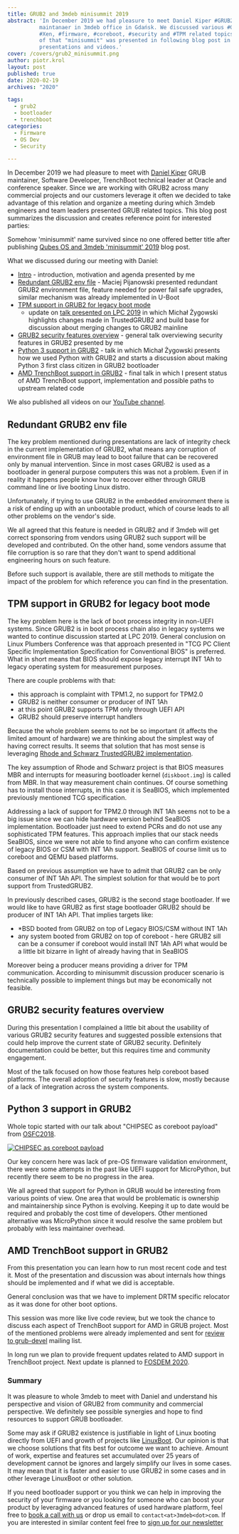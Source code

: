 ```yaml
---
title: GRUB2 and 3mdeb minisummit 2019
abstract: 'In December 2019 we had pleasure to meet Daniel Kiper #GRUB2
          maintanaer in 3mdeb office in Gdańsk. We discussed various #GRUB2,
          #Xen, #firmware, #coreboot, #security and #TPM related topics. Results
          of that "minisummit" was presented in following blog post in form of
          presentations and videos.'
cover: /covers/grub2_minisummit.png
author: piotr.krol
layout: post
published: true
date: 2020-02-19
archives: "2020"

tags:
  - grub2
  - bootloader
  - trenchboot
categories:
  - Firmware
  - OS Dev
  - Security

---
```


In December 2019 we had pleasure to meet with
[Daniel Kiper](https://www.linkedin.com/in/dkiper/) GRUB maintainer, Software
Developer, TrenchBoot technical leader at Oracle and conference speaker. Since
we are working with GRUB2 across many commercial projects and our customers
leverage it often we decided to take advantage of this relation and organize a
meeting during which 3mdeb engineers and team leaders presented GRUB related
topics. This blog post summarizes the discussion and creates reference point for
interested parties:

Somehow 'minisummit' name survived since no one offered better title after
publishing
[Qubes OS and 3mdeb 'minisummit' 2019](https://blog.3mdeb.com/2019/2019-08-07-qubes-os-and-3mdeb-minisummit/)
blog post.

What we discussed during our meeting with Daniel:

- [Intro](https://shop.3mdeb.com/wp-content/uploads/2021/06/Intro.pdf) - introduction,
  motivation and agenda presented by me
- [Redundant GRUB2 env file](https://shop.3mdeb.com/wp-content/uploads/2021/06/Redundant-GRUB2-env-file.pdf)
  \- Maciej Pijanowski presented redundant GRUB2 environment file, feature needed
  for power fail safe upgrades, similar mechanism was already implemented in
  U-Boot
- [TPM support in GRUB2 for legacy boot mode](https://shop.3mdeb.com/wp-content/uploads/2021/06/TPM-support-in-GRUB2-for-legacy-boot-mode.pdf)
  - update on
    [talk presented on LPC 2019](https://lpc.events/event/4/contributions/517/)
    in which Michał Żygowski highlights changes made in TrustedGRUB2 and build
    base for discussion about merging changes to GRUB2 mainline
- [GRUB2 security features overview](https://shop.3mdeb.com/wp-content/uploads/2021/06/GRUB2-security-features-overview.pdf)
  \- general talk overviewing security features in GRUB2 presented by me
- [Python 3 support in GRUB2](https://shop.3mdeb.com/wp-content/uploads/2021/06/Python-3-support-in-GRUB2.pdf)
  \- talk in which Michał Żygowski presents how we used Python with GRUB2 and
  starts a discussion about making Python 3 first class citizen in GRUB2
  bootloader
- [AMD TrenchBoot support in GRUB2](https://shop.3mdeb.com/wp-content/uploads/2021/06/AMD-TrenchBoot-support-in-GRUB2-1.pdf)
  \- final talk in which I present status of AMD TrenchBoot support,
  implementation and possible paths to upstream related code

We also published all videos on our
[YouTube channel](https://www.youtube.com/playlist?list=PLuISieMwVBpJ7JyAMGUmxIVjLs1lipKhZ).

## Redundant GRUB2 env file

The key problem mentioned during presentations are lack of integrity check in
the current implementation of GRUB2, what means any corruption of environment
file in GRUB may lead to boot failure that can be recovered only by manual
intervention. Since in most cases GRUB2 is used as a bootloader in general
purpose computers this was not a problem. Even if in reality it happens people
know how to recover either through GRUB command line or live booting Linux
distro.

Unfortunately, if trying to use GRUB2 in the embedded environment there is a
risk of ending up with an unbootable product, which of course leads to all other
problems on the vendor's side.

We all agreed that this feature is needed in GRUB2 and if 3mdeb will get correct
sponsoring from vendors using GRUB2 such support will be developed and
contributed. On the other hand, some vendors assume that file corruption is so
rare that they don't want to spend additional engineering hours on such feature.

Before such support is available, there are still methods to mitigate the impact
of the problem for which reference you can find in the presentation.

## TPM support in GRUB2 for legacy boot mode

The key problem here is the lack of boot process integrity in non-UEFI systems.
Since GRUB2 is in boot process chain also in legacy systems we wanted to
continue discussion started at LPC 2019. General conclusion on Linux Plumbers
Conference was that approach presented in "TCG PC Client Specific Implementation
Specification for Conventional BIOS" is preferred. What in short means that BIOS
should expose legacy interrupt INT 1Ah to legacy operating system for
measurement purposes.

There are couple problems with that:

- this approach is complaint with TPM1.2, no support for TPM2.0
- GRUB2 is neither consumer or producer of INT 1Ah
- at this point GRUB2 supports TPM only through UEFI API
- GRUB2 should preserve interrupt handlers

Because the whole problem seems to not be so important (it affects the limited
amount of hardware) we are thinking about the simplest way of having correct
results. It seems that solution that has most sense is leveraging
[Rhode and Schwarz TrustedGRUB2 implementation](https://github.com/Rohde-Schwarz/TrustedGRUB2).

The key assumption of Rhode and Schwarz project is that BIOS measures MBR and
interrupts for measuring bootloader kernel (`diskboot.img`) is called from MBR.
In that way measurement chain continues. Of course something has to install
those interrupts, in this case it is SeaBIOS, which implemented previously
mentioned TCG specification.

Addressing a lack of support for TPM2.0 through INT 1Ah seems not to be a big
issue since we can hide hardware version behind SeaBIOS implementation.
Bootloader just need to extend PCRs and do not use any sophisticated TPM
features. This approach implies that our stack needs SeaBIOS, since we were not
able to find anyone who can confirm existence of legacy BIOS or CSM with INT 1Ah
support. SeaBIOS of course limit us to coreboot and QEMU based platforms.

Based on previous assumption we have to admit that GRUB2 can be only consumer of
INT 1Ah API. The simplest solution for that would be to port support from
TrustedGRUB2.

In previously described cases, GRUB2 is the second stage bootloader. If we would
like to have GRUB2 as first stage bootloader GRUB2 should be producer of INT 1Ah
API. That implies targets like:

- \*BSD booted from GRUB2 on top of Legacy BIOS/CSM without INT 1Ah
- any system booted from GRUB2 on top of coreboot - here GRUB2 sill can be a
  consumer if coreboot would install INT 1Ah API what would be a little bit
  bizarre in light of already having that in SeaBIOS

Moreover being a producer means providing a driver for TPM communication.
According to minisummit discussion producer scenario is technically possible to
implement things but may be economically not feasible.

## GRUB2 security features overview

During this presentation I complained a little bit about the usability of
various GRUB2 security features and suggested possible extensions that could
help improve the current state of GRUB2 security. Definitely documentation could
be better, but this requires time and community engagement.

Most of the talk focused on how those features help coreboot based platforms.
The overall adoption of security features is slow, mostly because of a lack of
integration across the system components.

## Python 3 support in GRUB2

Whole topic started with our talk about "CHIPSEC as coreboot payload" from
[OSFC2018](https://www.osfc.io/2018/talks/).

[![CHIPSEC as coreboot payload](https://img.youtube.com/vi/P49uLPCXgjo/0.jpg)](https://www.youtube.com/watch?v=P49uLPCXgjo)

Our key concern here was lack of pre-OS firmware validation environment, there
were some attempts in the past like UEFI support for MicroPython, but recently
there seem to be no progress in the area.

We all agreed that support for Python in GRUB would be interesting from various
points of view. One area that would be problematic is ownership and
maintainership since Python is evolving. Keeping it up to date would be required
and probably the cost time of developers. Other mentioned alternative was
MicroPython since it would resolve the same problem but probably with less
maintainer overhead.

## AMD TrenchBoot support in GRUB2

From this presentation you can learn how to run most recent code and test it.
Most of the presentation and discussion was about internals how things should be
implemented and if what we did is acceptable.

General conclusion was that we have to implement DRTM specific relocator as it
was done for other boot options.

This session was more like live code review, but we took the chance to discuss
each aspect of TrenchBoot support for AMD in GRUB project. Most of the mentioned
problems were already implemented and sent for
[review to grub-devel](https://www.mail-archive.com/grub-devel@gnu.org/msg29472.html)
mailing list.

In long run we plan to provide frequent updates related to AMD support in
TrenchBoot project. Next update is planned to
[FOSDEM 2020](https://fosdem.org/2020/schedule/event/firmware_itsoecs/).

### Summary

It was pleasure to whole 3mdeb to meet with Daniel and understand his
perspective and vision of GRUB2 from community and commercial perspective. We
definitely see possible synergies and hope to find resources to support GRUB
bootloader.

Some may ask if GRUB2 existence is justifiable in light of Linux booting
directly from UEFI and growth of projects like
[LinuxBoot](https://www.linuxboot.org/). Our opinion is that we choose solutions
that fits best for outcome we want to achieve. Amount of work, expertise and
features set accumulated over 25 years of development cannot be ignores and
largely simplify our lives in some cases. It may mean that it is faster and
easier to use GRUB2 in some cases and in other leverage LinuxBoot or other
solution.

If you need bootloader support or you think we can help in improving the
security of your firmware or you looking for someone who can boost your product
by leveraging advanced features of used hardware platform, feel free to
[book a call with us](https://calendly.com/3mdeb/consulting-remote-meeting) or
drop us email to `contact<at>3mdeb<dot>com`. If you are interested in similar
content feel free to [sign up for our newsletter](https://3mdeb.com/subscribe/3mdeb_newsletter.html)
